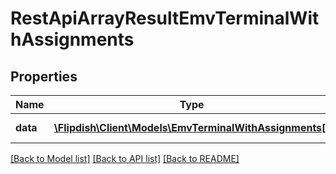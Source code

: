 # RestApiArrayResultEmvTerminalWithAssignments

## Properties
Name | Type | Description | Notes
------------ | ------------- | ------------- | -------------
**data** | [**\Flipdish\Client\Models\EmvTerminalWithAssignments[]**](EmvTerminalWithAssignments.md) | Generic data object. | 

[[Back to Model list]](../README.md#documentation-for-models) [[Back to API list]](../README.md#documentation-for-api-endpoints) [[Back to README]](../README.md)


